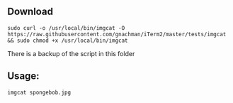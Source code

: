 ## Download

    sudo curl -o /usr/local/bin/imgcat -O https://raw.githubusercontent.com/gnachman/iTerm2/master/tests/imgcat && sudo chmod +x /usr/local/bin/imgcat

There is a backup of the script in this folder    

## Usage:
    imgcat spongebob.jpg
    
